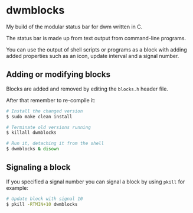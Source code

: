 # dwmblocks
My build of the modular status bar for dwm written in C.

The status bar is made up from text output from command-line programs.

You can use the output of shell scripts or programs as a block with adding added properties such as an icon, update interval and a signal number.

## Adding or modifying blocks
Blocks are added and removed by editing the `blocks.h` header file.

After that remember to re-compile it:
```sh
# Install the changed version
$ sudo make clean install

# Terminate old versions running
$ killall dwmblocks

# Run it, detaching it from the shell
$ dwmblocks & disown
```
## Signaling a block

If you specified a signal number you can signal a block by using `pkill` for example:
```sh 
# Update block with signal 10
$ pkill -RTMIN+10 dwmblocks
```

